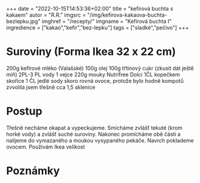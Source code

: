 
+++
date = "2022-10-15T14:53:36+02:00"
title = "kefírová buchta s kakaem"
autor = "R.R."
imgsrc = "/img/kefirova-kakaova-buchta-bezlepku.jpg"
imghref = "/recepty/"
imgname = "Kefírová buchta I"
ingredience = ["kakao","kefír","bez-lepku"]
tags = ["sladké","pečivo"]
+++

<!--
# Originál recept (Lateta)
Plech 26x26cm

180g mouky Nutrifree Dolci
200g mletého kokosového cukru (můžete dát normální)
120ml kefíru
120ml slunečnicového oleje
lžíčka jedlé sody
40g kakaa
1 vajíčko
30ml horké vody

V míse promíchejte mouku, cukr, jedlou sodu a kakao. Do směsi zašlehejte kefír, olej a vajíčko a na konec všlehejte horkou vodu. Upozorňuji, že těsto je řídší. Vylejte do vymazané, vysypané formy a pečte na 180 stupňů, zhruba po 30 minutách přikryjte alobalem a poté zkoušejte střed špejlí.
-->

# Suroviny (Forma Ikea 32 x 22 cm)
200g kefírové mléko (Valašské)
100g olej
100g třtinový cukr (zkusit dát ještě míň)
2PL-3 PL vody
1 vejce
220g mouky Nutrifree Dolci
1ČL kopečkem skořice
1 ČL jedlé sody skoro rovná
ovoce, protože bylo hodně kompotů zvvolila jsem třešně cca 1,5 sklenice

# Postup
Třešně necháme okapat a vypeckujeme. Smícháme zvlášť tekuté (krom horké vody) a zvlášť suché suroviny. 
Nakonec promícháme obě části a nalijeme do vymazaného a moukou vysypaného pekáče. 
Navrch poklademe ovocem.    Používám Ikea velikost 
# Poznámky